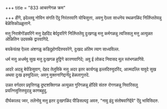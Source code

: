 +++
title = "833 आचरणॆगळ क्रम"

+++
हीगॆ, इदॆल्लवू नोविन संगति ऎंदु निरंतरवागि योचिसुत्ता, अवनु ऎल्ला साधनॆय स्थळगळिंद निर्लिप्ततॆयन्नु बॆळॆसिकॊळ्ळुत्तानॆ.

मत्तु निराशॆगॊंडवरिगॆ मत्तु देहदिंद बेर्पट्टवरिगॆ निर्लिप्ततॆयु दुःखगळु मत्तु कर्मगळन्नु त्यजिसलु मत्तु अत्युन्नत ऒळितिन उदयक्कॆ द्वारवागिदॆ.

बयकॆयंतह ऎल्ला अंशगळु कडिदुहोगदिरुववरॆगॆ, दुःखद अंतिम त्याग साध्यविल्ल.

धर्म मत्तु अधर्मवु सुख मत्तु दुःखगळ हुट्टिगॆ कारणवागिदॆ; अवु ई लोकद निवासद मूल स्तंभगळागिवॆ.

आदरॆ अदन्नु बेर्पडिसुवाग, देहद तेलुविकॆ मत्तु अदर इतर कार्यगळु इल्लदिरुवुदरिंद, आत्मदल्लि यावुदे सुख अथवा दुःख इरुवुदिल्ल; अवनु मुक्तनागिद्दानॆंदु हेळलागुत्तदॆ.

उन्नत वर्गदवर प्रवृत्तिगळु दुष्टशक्तिगळ अत्युन्नत गुरिगळन्नु हॊंदिवॆ संतरु रोगगळन्नु निवारिसलु प्रयत्निसुत्तिरुवुदन्नु काणबहुदु.

दीर्घकालद ज्वर, तलॆनोवु मत्तु इतर दुःखगळिंद पीडिसल्पट्ट अवरु, "नावु इंदु संतोषवागिद्देवॆ" ऎंदु भाविसिदरु.

